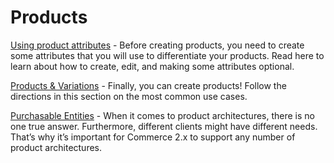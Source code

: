 # Products

[Using product attributes](product-attributes.md) - Before creating products, you need to create some attributes that you will
use to differentiate your products. Read here to learn about how to create, edit, and making some attributes optional.

[Products & Variations](products.md) - Finally, you can create products! Follow the directions in this section on the
most common use cases.

[Purchasable Entities](purchasable-entities.md) - When it comes to product architectures, there is no one true answer.
Furthermore, different clients might have different needs. That’s why it’s important for Commerce 2.x to support any
number of product architectures.

